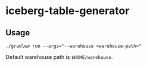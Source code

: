# iceberg-table-generator

## Usage

```shell
./gradlew run --args="--warehouse <warehouse-path>"
```
Default warehouse path is `$HOME/warehouse`.
